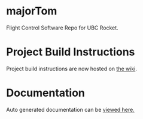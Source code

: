 # majorTom
Flight Control Software Repo for UBC Rocket.

# Project Build Instructions
Project build instructions are now hosted on [the wiki](https://github.com/UBC-Rocket/majorTom/wiki/Project-Build-Instructions).

# Documentation
Auto generated documentation can be [viewed here.](/docs/html)
